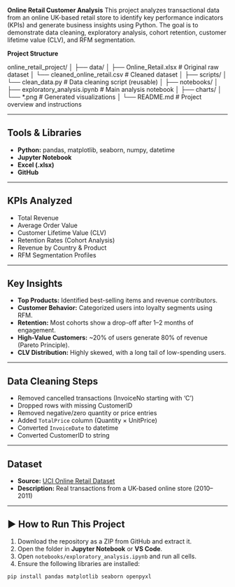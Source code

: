 **Online Retail Customer Analysis**
This project analyzes transactional data from an online UK-based retail store to identify key performance indicators (KPIs) and generate business insights using Python. The goal is to demonstrate data cleaning, exploratory analysis, cohort retention, customer lifetime value (CLV), and RFM segmentation.

**Project Structure**

online_retail_project/
│
├── data/
│   ├── Online_Retail.xlsx              # Original raw dataset
│   └── cleaned_online_retail.csv       # Cleaned dataset
│
├── scripts/
│   └── clean_data.py                   # Data cleaning script (reusable)
│
├── notebooks/
│   ├── exploratory_analysis.ipynb      # Main analysis notebook
│
├── charts/
│   └── *.png                           # Generated visualizations
│
└── README.md                           # Project overview and instructions


---

## Tools & Libraries

- **Python:** pandas, matplotlib, seaborn, numpy, datetime
- **Jupyter Notebook**
- **Excel (.xlsx)**
- **GitHub**

---

## KPIs Analyzed

- Total Revenue
- Average Order Value
- Customer Lifetime Value (CLV)
- Retention Rates (Cohort Analysis)
- Revenue by Country & Product
- RFM Segmentation Profiles

---

## Key Insights

- **Top Products:** Identified best-selling items and revenue contributors.
- **Customer Behavior:** Categorized users into loyalty segments using RFM.
- **Retention:** Most cohorts show a drop-off after 1–2 months of engagement.
- **High-Value Customers:** ~20% of users generate 80% of revenue (Pareto Principle).
- **CLV Distribution:** Highly skewed, with a long tail of low-spending users.

---

## Data Cleaning Steps

- Removed cancelled transactions (InvoiceNo starting with ‘C’)
- Dropped rows with missing CustomerID
- Removed negative/zero quantity or price entries
- Added `TotalPrice` column (Quantity × UnitPrice)
- Converted `InvoiceDate` to datetime
- Converted CustomerID to string

---

## Dataset

- **Source:** [UCI Online Retail Dataset](https://archive.ics.uci.edu/dataset/352/online+retail)
- **Description:** Real transactions from a UK-based online store (2010–2011)

---

## ▶️ How to Run This Project

1. Download the repository as a ZIP from GitHub and extract it.
2. Open the folder in **Jupyter Notebook** or **VS Code**.
3. Open `notebooks/exploratory_analysis.ipynb` and run all cells.
4. Ensure the following libraries are installed:

```bash
pip install pandas matplotlib seaborn openpyxl
